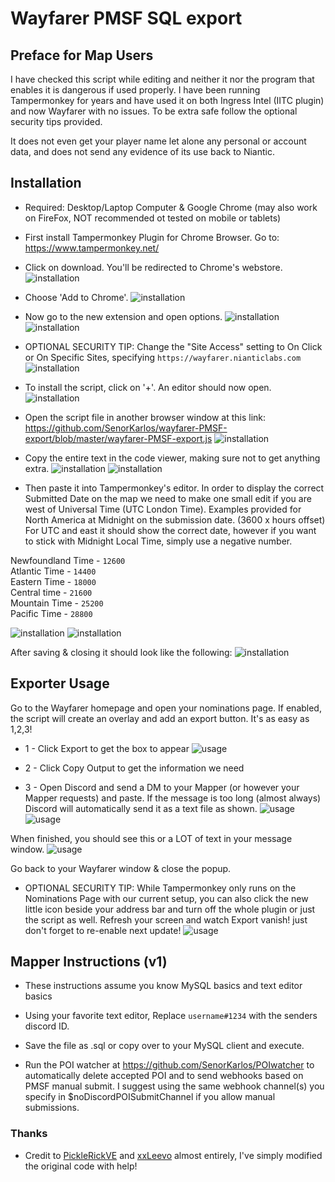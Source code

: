 # Wayfarer PMSF SQL export

## Preface for Map Users

I have checked this script while editing and neither it nor the program that enables it is dangerous if used properly. I have been running Tampermonkey for years and have used it on both Ingress Intel (IITC plugin) and now Wayfarer with no issues. To be extra safe follow the optional security tips provided.

It does not even get your player name let alone any personal or account data, and does not send any evidence of its use back to Niantic.

## Installation

* Required: Desktop/Laptop Computer & Google Chrome (may also work on FireFox, NOT recommended ot tested on mobile or tablets)

* First install Tampermonkey Plugin for Chrome Browser. Go to: https://www.tampermonkey.net/

* Click on download. You'll be redirected to Chrome's webstore.
![installation](assets/installation_1.png?raw=true)

* Choose 'Add to Chrome'.
![installation](assets/installation_2.png?raw=true)

* Now go to the new extension and open options.
![installation](assets/installation_3.png?raw=true)
![installation](assets/installation_4.png?raw=true)

* OPTIONAL SECURITY TIP: Change the "Site Access" setting to On Click or On Specific Sites, specifying `https://wayfarer.nianticlabs.com`
![installation](assets/installation_5.png?raw=true)

* To install the script, click on '+'. An editor should now open.
![installation](assets/installation_6.png?raw=true)

* Open the script file in another browser window at this link: https://github.com/SenorKarlos/wayfarer-PMSF-export/blob/master/wayfarer-PMSF-export.js
![installation](assets/installation_12.png?raw=true)
* Copy the entire text in the code viewer, making sure not to get anything extra.
![installation](assets/installation_9.png?raw=true)
![installation](assets/installation_10.png?raw=true)
* Then paste it into Tampermonkey's editor. In order to display the correct Submitted Date on the map we need to make one small edit if you are west of Universal Time (UTC London Time). Examples provided for North America at Midnight on the submission date. (3600 x hours offset) For UTC and east it should show the correct date, however if you want to stick with Midnight Local Time, simply use a negative number.

Newfoundland Time - `12600`\
Atlantic Time - `14400`\
Eastern Time - `18000`\
Central time - `21600`\
Mountain Time - `25200`\
Pacific Time - `28800`

![installation](assets/installation_11.png?raw=true)
![installation](assets/installation_7.png?raw=true)

After saving & closing it should look like the following:
![installation](assets/installation_8.png?raw=true)


## Exporter Usage

Go to the Wayfarer homepage and open your nominations page. If enabled, the script will create an overlay and add an export button. It's as easy as 1,2,3!

* 1 - Click Export to get the box to appear
![usage](assets/usage_1.png?raw=true)
* 2 - Click Copy Output to get the information we need

* 3 - Open Discord and send a DM to your Mapper (or however your Mapper requests) and paste. If the message is too long (almost always) Discord will automatically send it as a text file as shown.
![usage](assets/usage_2.png?raw=true)
![usage](assets/usage_3.png?raw=true)

When finished, you should see this or a LOT of text in your message window.
![usage](assets/usage_4.png?raw=true)

Go back to your Wayfarer window & close the popup.
* OPTIONAL SECURITY TIP: While Tampermonkey only runs on the Nominations Page with our current setup, you can also click the new little icon beside your address bar and turn off the whole plugin or just the script as well. Refresh your screen and watch Export vanish! just don't forget to re-enable next update!
![usage](assets/usage_5.png?raw=true)


## Mapper Instructions (v1)

* These instructions assume you know MySQL basics and text editor basics

* Using your favorite text editor, Replace `username#1234` with the senders discord ID.
* Save the file as .sql or copy over to your MySQL client and execute.
* Run the POI watcher at https://github.com/SenorKarlos/POIwatcher to automatically delete accepted POI and to send webhooks based on PMSF manual submit. I suggest using the same webhook channel(s) you specify in $noDiscordPOISubmitChannel if you allow manual submissions.

### Thanks

* Credit to [PickleRickVE](https://github.com/PickleRickVE) and [xxLeevo](https://github.com/xxleevo) almost entirely, I've simply modified the original code with help!